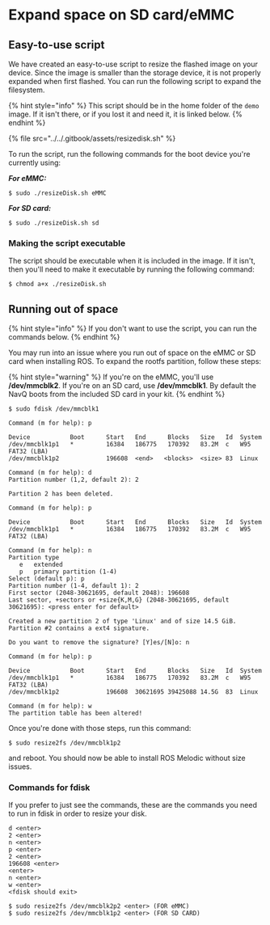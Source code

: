 # Expand space on SD card/eMMC

## Easy-to-use script

We have created an easy-to-use script to resize the flashed image on your device. Since the image is smaller than the storage device, it is not properly expanded when first flashed. You can run the following script to expand the filesystem.

{% hint style="info" %}
This script should be in the home folder of the `demo` image. If it isn't there, or if you lost it and need it, it is linked below.
{% endhint %}

{% file src="../../.gitbook/assets/resizedisk.sh" %}

To run the script, run the following commands for the boot device you're currently using:

_**For eMMC:**_

```text
$ sudo ./resizeDisk.sh eMMC
```

_**For SD card:**_

```text
$ sudo ./resizeDisk.sh sd
```

### Making the script executable

The script should be executable when it is included in the image. If it isn't, then you'll need to make it executable by running the following command:

```text
$ chmod a+x ./resizeDisk.sh
```

## Running out of space

{% hint style="info" %}
If you don't want to use the script, you can run the commands below.
{% endhint %}

You may run into an issue where you run out of space on the eMMC or SD card when installing ROS. To expand the rootfs partition, follow these steps:

{% hint style="warning" %}
If you're on the eMMC, you'll use **/dev/mmcblk2**. If you're on an SD card, use **/dev/mmcblk1**. By default the NavQ boots from the included SD card in your kit.
{% endhint %}

```text
$ sudo fdisk /dev/mmcblk1

Command (m for help): p

Device           Boot      Start   End      Blocks   Size   Id  System
/dev/mmcblk1p1   *         16384   186775   170392   83.2M  c   W95 FAT32 (LBA)
/dev/mmcblk1p2             196608  <end>   <blocks>  <size> 83  Linux

Command (m for help): d
Partition number (1,2, default 2): 2

Partition 2 has been deleted.

Command (m for help): p

Device           Boot      Start   End      Blocks   Size   Id  System
/dev/mmcblk1p1   *         16384   186775   170392   83.2M  c   W95 FAT32 (LBA)
   
Command (m for help): n
Partition type
   e   extended
   p   primary partition (1-4)
Select (default p): p
Partition number (1-4, default 1): 2
First sector (2048-30621695, default 2048): 196608
Last sector, +sectors or +size{K,M,G} (2048-30621695, default 30621695): <press enter for default>

Created a new partition 2 of type 'Linux' and of size 14.5 GiB.
Partition #2 contains a ext4 signature.

Do you want to remove the signature? [Y]es/[N]o: n

Command (m for help): p

Device           Boot      Start   End      Blocks   Size   Id  System
/dev/mmcblk1p1   *         16384   186775   170392   83.2M  c   W95 FAT32 (LBA)
/dev/mmcblk1p2             196608  30621695 39425088 14.5G  83  Linux

Command (m for help): w
The partition table has been altered!
```

Once you're done with those steps, run this command:

```text
$ sudo resize2fs /dev/mmcblk1p2
```

and reboot. You should now be able to install ROS Melodic without size issues.

### Commands for fdisk

If you prefer to just see the commands, these are the commands you need to run in fdisk in order to resize your disk.

```text
d <enter>
2 <enter>
n <enter>
p <enter>
2 <enter>
196608 <enter>
<enter>
n <enter>
w <enter>
<fdisk should exit>

$ sudo resize2fs /dev/mmcblk2p2 <enter> (FOR eMMC)
$ sudo resize2fs /dev/mmcblk1p2 <enter> (FOR SD CARD)
```


